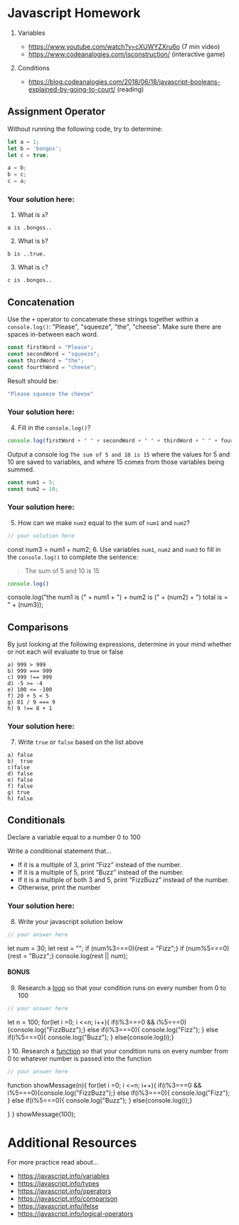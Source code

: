 # Javascript Homework

1.  Variables
    - https://www.youtube.com/watch?v=cXUWYZXru6o (7 min video)
    - https://www.codeanalogies.com/jsconstruction/ (interactive game)

2.  Conditions
    - https://blog.codeanalogies.com/2018/06/18/javascript-booleans-explained-by-going-to-court/ (reading)


## Assignment Operator
Without running the following code, try to determine:

```js
let a = 1;
let b = 'bongos';
let c = true;

a = b;
b = c;
c = a;
```

### Your solution here:
1.  What is `a`?
```
a is .bongos..
```
2.  What is `b`?
```
b is ..true.
```
3.  What is `c`?
```
c is .bongos..
```

## Concatenation
Use the `+` operator to concatenate these strings together within a `console.log()`: "Please", "squeeze", "the", "cheese". Make sure there are spaces in-between each word.

```js
const firstWord = "Please";
const secondWord = "squeeze";
const thirdWord = "the";
const fourthWord = "cheese";
```
Result should be:
```js
"Please squeeze the cheese"
```

### Your solution here:
4.  Fill in the `console.log()`?
```js
console.log(firstWord + " " + secondWord + " " + thirdWord + " " + fourthWord);
```

Output a console log `The sum of 5 and 10 is 15` where the values for 5 and 10 are saved to variables, and where 15 comes from those variables being summed.
```js
const num1 = 5;
const num2 = 10;
```

### Your solution here:
5.  How can we make `num3` equal to the sum of `num1` and `num2`?
```js
// your solution here
```
const num3 = num1 + num2;
6.  Use variables `num1`, `num2` and `num3` to fill in the `console.log()` to complete the sentence: 

>The sum of 5 and 10 is 15

```js
console.log()
```
console.log("the num1 is (" + num1 + ") + num2 is (" + (num2) + ") total is = " + (num3));

## Comparisons
By just looking at the following expressions, determine in your mind whether or not each will evaluate to true or false
```
a) 999 > 999
b) 999 === 999 
c) 999 !== 999
d) -5 >= -4
e) 100 <= -100
f) 20 + 5 < 5 
g) 81 / 9 === 9
h) 9 !== 8 + 1
```
### Your solution here:
7.  Write `true` or `false` based on the list above
```
a) false
b)  true
c)false
d) false
e) false
f) false
g) true
h) false
```

## Conditionals
Declare a variable equal to a number 0 to 100

Write a conditional statement that...
- If it is a multiple of 3, print “Fizz” instead of the number.
- If it is a multiple of 5, print “Buzz” instead of the number.
- If it is a multiple of both 3 and 5, print “FizzBuzz” instead of the number.
- Otherwise, print the number

### Your solution here:
8.  Write your javascript solution below
```js
// your answer here
```
let num = 30;
let rest = "";
if (num%3===0){rest = "Fizz";}
if (num%5===0){rest = "Buzz";}
console.log(rest || num);

#### BONUS
9.  Research a [loop](https://javascript.info/while-for) so that your condition runs on every number from 0 to 100
```js
// your answer here
```
let n = 100;
for(let i =0; i <=n; i++){
if(i%3===0 && i%5===0){console.log("FizzBuzz");}
else if(i%3===0){
console.log("Fizz");
}
else if(i%5===0){
console.log("Buzz");
}
else{console.log(i);}

}
10.  Research a [function](https://javascript.info/function-basics) so that your condition runs on every number from 0 to whatever number is passed into the function
```js
// your answer here
```
function showMessage(n){
for(let i =0; i <=n; i++){
if(i%3===0 && i%5===0){console.log("FizzBuzz");}
else if(i%3===0){
console.log("Fizz");
}
else if(i%5===0){
console.log("Buzz");
}
else{console.log(i);}

}
}
showMessage(100);
# Additional Resources
For more practice read about...
- https://javascript.info/variables
- https://javascript.info/types
- https://javascript.info/operators
- https://javascript.info/comparison
- https://javascript.info/ifelse
- https://javascript.info/logical-operators